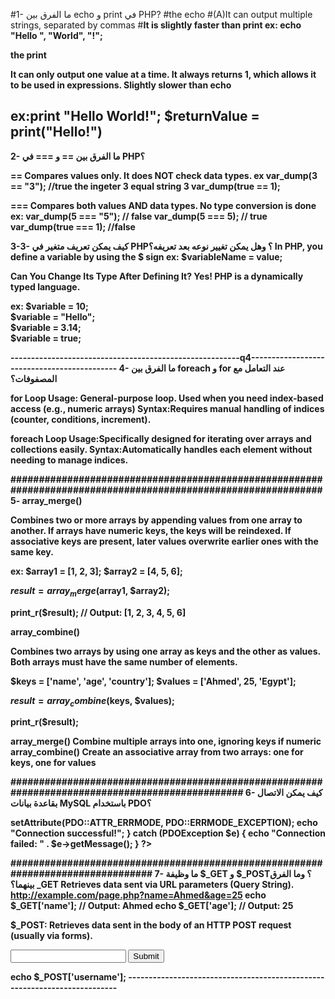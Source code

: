 #1- ما الفرق بين echo و print في PHP?
#the echo 
#(A)It can output multiple strings, separated by commas
#<b>It is slightly faster than print
ex:   echo "Hello ", "World", "!";

the print 

It can only output one value at a time.
It always returns 1, which allows it to be used in expressions.
Slightly slower than echo

ex:print "Hello World!";
$returnValue = print("Hello!")
----------------------------------------------------------------
2- ما الفرق بين == و === في PHP؟

==
Compares values only.
It does NOT check data types.
ex
var_dump(3 == "3"); //true the ingeter 3 equal string 3 
var_dump(true == 1); 


===
Compares both values AND data types.
No type conversion is done
ex:
var_dump(5 === "5"); // false 
var_dump(5 === 5);   // true 
var_dump(true === 1); //false


3-3- كيف يمكن تعريف متغير في PHP؟ وهل يمكن تغيير نوعه بعد تعريفه؟
In PHP, you define a variable by using the $ sign
ex:
$variableName = value;

 Can You Change Its Type After Defining It?
 Yes! PHP is a dynamically typed language.

ex:
$variable = 10;        
$variable = "Hello";   
$variable = 3.14;      
$variable = true;      

--------------------------------------------------------q4--------------------------------------------
4- ما الفرق بين foreach و for عند التعامل مع المصفوفات؟

for Loop Usage:	General-purpose loop. Used when you need index-based access (e.g., numeric arrays)
Syntax:Requires manual handling of indices (counter, conditions, increment).

foreach Loop Usage:Specifically designed for iterating over arrays and collections easily.
Syntax:Automatically handles each element without needing to manage indices.

##############################################################################################################
5-
array_merge()

Combines two or more arrays by appending values from one array to another.
If arrays have numeric keys, the keys will be reindexed.
If associative keys are present, later values overwrite earlier ones with the same key.

ex:
$array1 = [1, 2, 3];
$array2 = [4, 5, 6];

$result = array_merge($array1, $array2);

print_r($result); // Output: [1, 2, 3, 4, 5, 6]


array_combine()

Combines two arrays by using one array as keys and the other as values.
Both arrays must have the same number of elements.


$keys = ['name', 'age', 'country'];
$values = ['Ahmed', 25, 'Egypt'];

$result = array_combine($keys, $values);

print_r($result); 


array_merge()	Combine multiple arrays into one, ignoring keys if numeric
array_combine()	Create an associative array from two arrays: one for keys, one for values

################################################################################################
6- كيف يمكن الاتصال بقاعدة بيانات MySQL باستخدام PDO؟
<?php

$host = 'localhost';
$db   = 'manager';
$user = 'root';
$pass = 'your_password';
$charset = 'utf8mb4';

$dsn = "mysql:host=$host;dbname=$db;charset=$charset";

try {
    $pdo = new PDO($dsn, $user, $pass);
    
    $pdo->setAttribute(PDO::ATTR_ERRMODE, PDO::ERRMODE_EXCEPTION);
    
    echo "Connection successful!";
} catch (PDOException $e) {
    echo "Connection failed: " . $e->getMessage();
}
?>
################################################################################
7- ما وظيفة $_GET و $_POST؟ وما الفرق بينهما؟
_GET
Retrieves data sent via URL parameters (Query String).
http://example.com/page.php?name=Ahmed&age=25
echo $_GET['name']; // Output: Ahmed
echo $_GET['age'];  // Output: 25

$_POST:
Retrieves data sent in the body of an HTTP POST request (usually via forms).
<form method="POST" action="page.php">
    <input type="text" name="username">
    <input type="submit">
</form>
echo $_POST['username'];
--------------------------------------------------------------------------

